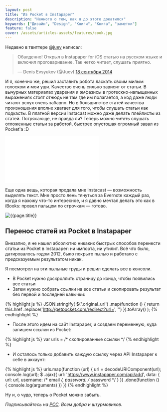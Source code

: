 ```yaml
---
layout: post
title: "Из Pocket в Instapaper"
description: "Немного о том, как я до этого докатился"
keywords: ["Дизайн", "Design", "Книги", "Книга", "заметки"]
feature: false
cover: /assets/articles-assets/features/cook.jpg
---
```


Недавно в твиттере [@juev][1] написал: 

<blockquote class="twitter-tweet" lang="ru"><p>Обалденно! Открыл в Instapaper for iOS статью на русском языке и включил проговаривание. Так четко читает, слушать приятно.</p>&mdash; Denis Evsyukov (@Juev) <a href="https://twitter.com/Juev/status/512643235420717056">18 сентября 2014</a></blockquote>
<script async src="//platform.twitter.com/widgets.js" charset="utf-8"></script>

И я, конечно же, решил заставить робота ласкать своим милым голоском и мои уши. 
Качество очень сильно зависит от статьи. В вычурных материалах ударения
и эмфазисы в гротескно-напыщенных выражениях стоят отнюдь не там где им полагается,
а код даже люди читают вслух очень забавно. Но в большинстве статей качества
произношения вполне хватает для того, чтобы слушать статьи как подкасты. В платной
версии Instacast можно даже делать плейлисты из статей. Потрясающе, не правда ли?
Теперь можно <s>читать</s> слушать отложенные статьи за работой, быстрее опустошая
огромный завал из Pocket'а :D

<iframe class='youtube' src="//www.youtube.com/embed/bNUJCl6lppk" frameborder="0" allowfullscreen></iframe>


Еще одна вещь, которая продала мне Instacast — возможность выделять текст.
Мне просто лень тянуться за Evernote каждый раз, когда я нахожу что-то интересное,
и я давно мечтал делать это как в iBooks: провел пальцем по строчкам — готово.

![{{page.title}}]({{site.production_url}}/assets/articles-assets/instacast.jpg)

## Перенос статей из Pocket в Instapaper

Внезапно, я не нашел абсолютно никаких быстрых способов перенести статьи из Pocket
в Instapaper: ни импорта, ни утилит. Всё что было, датировалось годом 2012, было
покрыто пылью и работало с предсказуемым результатом <span class='hidden'>никак</span>.

Я посмотрел на эти пыльные труды и решил сделать все в консоли. 

- В Pocket нужно доскроллить страницу до конца, чтобы появились все статьи
- Затем нужно собрать ссылки на все статьи и скопировать результат без первой
  и последней кавычки:

{% highlight js %}
JSON.stringify(
  $('.original_url')
    .map(function () {
      return this.href
      .replace('http://getpocket.com/redirect?url=', '')
  }).toArray()
);
{% endhighlight %}


- После этого идем на сайт Instapaper, и создаем переменную, куда запишем ссылки из Pocket:

{% highlight js %}
  var urls = /* скопированные ссылки */
{% endhighlight %}

- И осталось только добавить каждую ссылку через API Instapaper к себе в аккаунт:

{% highlight js %}
urls.map(function (url) {
  url = decodeURIComponent(url);
  console.log(url);
  $
    .ajax({
      url: 'https://www.instapaper.com/api/add',
      data: {
        url: url,
        username: /* email */,
        password: /* password */
      }
    })
    .done(function () {
      console.log(arguments)
    })
})
{% endhighlight %}

Ну и, о чудо, теперь о Pocket можно забыть.

[1]: https://twitter.com/Juev

_Подписывайтесь на [РСС](http://feeds.feedburner.com/anton-shuvalov/FJHar).
Всем добра и штурмовиков_.


[1]: https://gist.github.com/shuvalov-anton/862276679479cfcd0421
[2]: http://files.swaroopch.com/vim/byte_of_vim_v051.pdf
[3]: http://rus-linux.net/MyLDP/BOOKS/Vim/prosto-o-vim.pdf
[4]: {{site.production_url}}/2014/08/30/month-of-vim/
[5]: https://github.com/shuvalov-anton/.dotfiles/blob/master/.vimrc
